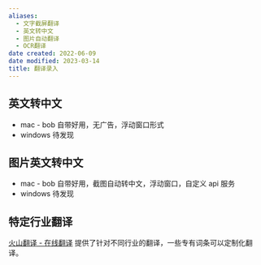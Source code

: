 ```yaml
---
aliases:
  - 文字截屏翻译
  - 英文转中文
  - 图片自动翻译
  - OCR翻译
date created: 2022-06-09
date modified: 2023-03-14
title: 翻译录入
---
```


## 英文转中文

- mac - bob 自带好用，无广告，浮动窗口形式
- windows 待发现

## 图片英文转中文

- mac - bob 自带好用，截图自动转中文，浮动窗口，自定义 api 服务
- windows 待发现

## 特定行业翻译

[火山翻译 - 在线翻译](https://translate.volcengine.com) 提供了针对不同行业的翻译，一些专有词条可以定制化翻译。
